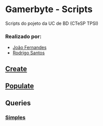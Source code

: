 # Gamerbyte - Scripts

Scripts do pojeto da UC de BD (CTeSP TPSI)

### Realizado por:

- [João Fernandes](https://github.com/JoaoFernandes02)
- [Rodrigo Santos](https://github.com/rodrigosantos003)

## [Create](./create.sql)
## [Populate](./populate.sql)
## Queries
  ### [Simples](./query_sim.sql)
